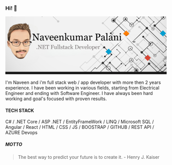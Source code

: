 ### Hi! 👋

<img src="https://raw.githubusercontent.com/NaveenkumarBE/NaveenkumarBE/master/banner.jpg" alt="Banner about Naveenkumar Palani">

I'm Naveen and i'm full stack web / app developer with more then 2 years experience.
I have been working in various fields, starting from Electrical Engineer and ending with Software Engineer.
I have always been hard working and goal's focused with proven results.

#### TECH STACK

C# / .NET Core / ASP .NET / EntityFrameWork / LINQ / Microsoft SQL / Angular / React / HTML / CSS / JS / BOOSTRAP / GITHUB / REST API  / AZURE Devops

##### MOTTO

> The best way to predict your future is to create it. - Henry J. Kaiser

